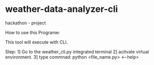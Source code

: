 # weather-data-analyzer-cli
hackathon - project

How to use this Programe:

This tool will execute with CLI.

Step:
1] Go to the weather_cli.py integrated terminal
2] acitvate virtual environment.
3] type commnad: python <file_name.py> <--help>
